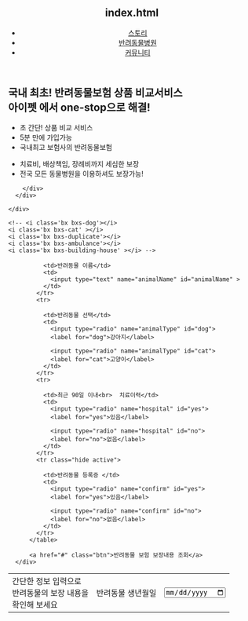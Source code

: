<!DOCTYPE html>
<html lang="ko">
<head>
  <meta charset="UTF-8">
  <meta http-equiv="X-UA-Compatible" content="IE=edge">
  <meta name="viewport" content="width=device-width, initial-scale=1.0">
  <title>Document</title>
  
  <link
    rel="stylesheet"
    href="https://cdnjs.cloudflare.com/ajax/libs/animate.css/4.1.1/animate.min.css"
  />
  <link href='https://unpkg.com/boxicons@2.1.2/css/boxicons.min.css' rel='stylesheet'>
  <link
      rel="stylesheet"
      href="https://cdn.jsdelivr.net/npm/swiper/swiper-bundle.min.css"
    />

  <link rel="stylesheet" href="/css/reset.css">
  <link rel="stylesheet" href="/css/style.css"> 
</head>
<body>
  <header>
      <nav>
        <h1 class="animate__animated animate__bounce"> index.html </h1>
        <ul class="gnb">
          <li><a href="#">스토리</a></li>
          <li><a href="#">반려동물병원</a></li>
          <li><a href="#">커뮤니티</a></li>
        </ul>
      </nav>
  </header>
  <section class="bgAnimation">
    <div class="section-content">
      <h2>
        국내 최초! <span>반려동물보험 상품 비교서비스 <br>
          아이펫</span> 에서 one-stop으로 해결!
      </h2>
      <div class="icon-container">
        <div class="swiper mySwiper">
          <div class="swiper-wrapper">
            <div class="swiper-slide">
               <ul class="icons-slider">
                <li>
                  <i class='bx bxs-dog'></i>
                  <span>초 간단!</span>
                  <span>상품 비교 서비스</span>
                </li>
                <li>
                  <i class='bx bxs-duplicate'></i>
                  <span>5분 만에</span>
                  <span>가입가능</span>
                </li>
                <li>
                  <i class='bx bxs-duplicate'></i>
                  <span>국내최고 보험사의</span>
                  <span>반려동물보험</span>
                </li>
               </ul>
            </div>
            <div class="swiper-slide">
              <ul class="icons-slider">
                <li>
                  <i class='bx bxs-ambulance'></i>
                  <span>치료비, 배상책임,</span>
                  <span>장례비까지 세심한 보장</span>
                </li>
                <li>
                  <i class='bx bxs-building-house' ></i>
                  <span>전국 모든 동물병원을</span>
                  <span>이용하셔도 보장가능!</span>
                </li>
               </ul>
            </div>
          </div>
    
        </div>
      </div>
  
    </div>

    <!-- <i class='bx bxs-dog'></i>
    <i class='bx bxs-cat' ></i>
    <i class='bx bxs-duplicate'></i>
    <i class='bx bxs-ambulance'></i>
    <i class='bx bxs-building-house' ></i> -->
  </section>
  <section class="animalFormRegister">
      <div>
          <table>
            <tr>
              <td rowspan="4">간단한 정보 입력으로 <br>
                반려동물의 보장 내용을 <br>
                확인해 보세요
              </td>
              <td>반려동물 생년월일</td>
              <td>
                <input type="date">
              </td>
            </tr>
            <tr>
               
              <td>반려동물 이름</td>
              <td>
                <input type="text" name="animalName" id="animalName" >
              </td>
            </tr>
            <tr>
               
              <td>반려동물 선택</td>
              <td>
                <input type="radio" name="animalType" id="dog">
                <label for="dog">강아지</label>
                
                <input type="radio" name="animalType" id="cat">
                <label for="cat">고양이</label>
              </td>
            </tr>
            <tr>
               
              <td>최근 90일 이내<br>  치료이력</td>
              <td>
                <input type="radio" name="hospital" id="yes">
                <label for="yes">있음</label>
                
                <input type="radio" name="hospital" id="no">
                <label for="no">없음</label>
              </td>
            </tr>
            <tr class="hide active">
               
              <td>반려동물 등록증 </td>
              <td>
                <input type="radio" name="confirm" id="yes">
                <label for="yes">있음</label>
                
                <input type="radio" name="confirm" id="no">
                <label for="no">없음</label>
              </td>
            </tr>
          </table>

          <a href="#" class="btn">반려동물 보험 보장내용 조회</a>
      </div>
  </section>
  <section></section>
  <section></section>
  <footer></footer>
  <script src="/script/main.js"></script>
  <script src="https://cdn.jsdelivr.net/npm/swiper/swiper-bundle.min.js"></script>
  <script>
    // swiperjs 
    var swiper = new Swiper(".mySwiper", {
      spaceBetween: 30,
      effect: "fade",
      autoplay: {
        delay: 2500,
        disableOnInteraction: false,
      },
    });
  </script>
</body>
</html>
